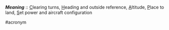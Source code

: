 ***Meaning*** :: <u>C</u>learing turns, <u>H</u>eading and outside reference, <u>A</u>ltitude, <u>P</u>lace to land, <u>S</u>et power and aircraft configuration

#acronym